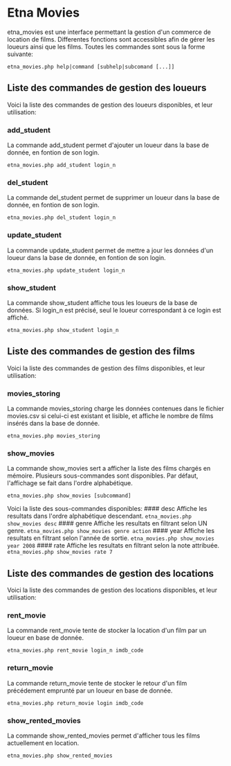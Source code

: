 # Etna Movies
etna_movies est une interface permettant la gestion d'un commerce de location de films. Differentes fonctions sont accessibles afin de gérer les loueurs ainsi que les films. Toutes les commandes sont sous la forme suivante:
```
etna_movies.php help|command [subhelp|subcomand [...]]
```
## Liste des commandes de gestion des loueurs
Voici la liste des commandes de gestion des loueurs disponibles, et leur utilisation:
  ### add_student
  La commande add_student permet d'ajouter un loueur dans la base de donnée, en fontion de son login.
  ```
  etna_movies.php add_student login_n
  ```
  ### del_student
  La commande del_student permet de supprimer un loueur dans la base de donnée, en fontion de son login.
  ```
  etna_movies.php del_student login_n
  ```
  ### update_student
  La commande update_student permet de mettre a jour les données d'un loueur dans la base de donnée, en fontion de son login.
  ```
  etna_movies.php update_student login_n
  ```
  ### show_student
  La commande show_student affiche tous les loueurs de la base de	données. Si login_n est précisé, seul le loueur correspondant à ce login est affiché.
  ```
  etna_movies.php show_student login_n
  ```
## Liste des commandes de gestion des films
Voici la liste des commandes de gestion des films disponibles, et leur utilisation:
  ### movies_storing
  La commande movies_storing charge les données contenues dans le fichier movies.csv si celui-ci est existant et lisible, et affiche le nombre de films insérés dans la base de donnée.
  ```
  etna_movies.php movies_storing
  ```
  ### show_movies
  La commande show_movies sert a afficher la liste des films chargés en mémoire. Plusieurs sous-commandes sont disponibles. Par défaut, l'affichage se fait dans l'ordre alphabétique.
  ```
  etna_movies.php show_movies [subcommand]
  ```
  Voici la liste des sous-commandes disponibles:
    #### desc
    Affiche les resultats dans l'ordre alphabétique descendant.
    ```
    etna_movies.php show_movies desc
    ```
    #### genre
    Affiche les resultats en filtrant selon UN genre.
    ```
    etna_movies.php show_movies genre action
    ```
    #### year
    Affiche les resultats en filtrant selon l'année de sortie.
    ```
    etna_movies.php show_movies year 2008
    ```
    #### rate
    Affiche les resultats en filtrant selon la note attribuée.
    ```
    etna_movies.php show_movies rate 7
    ```
## Liste des commandes de gestion des locations
Voici la liste des commandes de gestion des locations disponibles, et leur utilisation:
  ### rent_movie
  La commande rent_movie tente de stocker la location d'un film par un loueur en base de donnée.
  ```
  etna_movies.php rent_movie login_n imdb_code
  ```
  ### return_movie
  La commande return_movie tente de stocker le retour d'un film précédement emprunté par un loueur en base de donnée.
  ```
  etna_movies.php return_movie login imdb_code
  ```
  ### show_rented_movies
  La commande show_rented_movies permet d'afficher tous les films actuellement en location.
  ```
  etna_movies.php show_rented_movies
  ```
